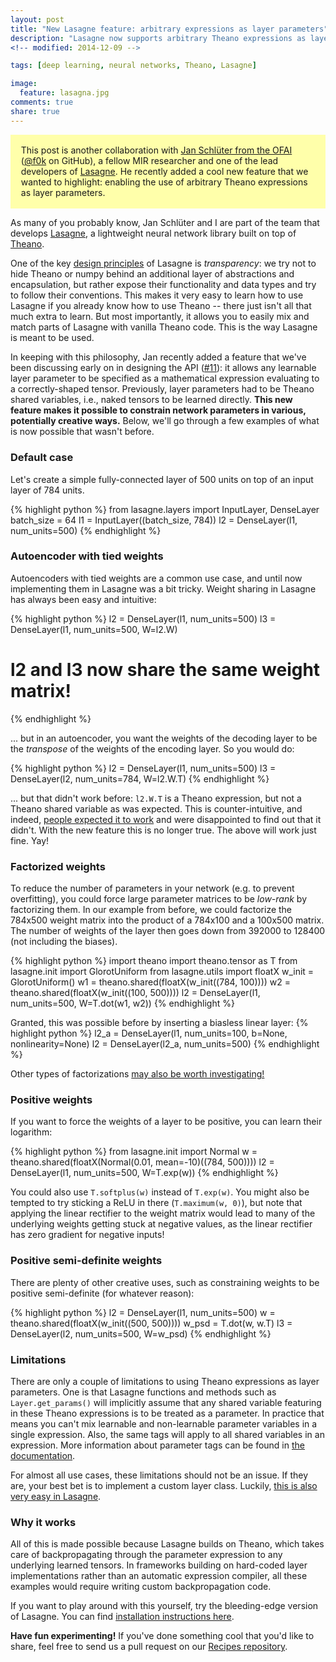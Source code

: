 ```yaml
---
layout: post
title: "New Lasagne feature: arbitrary expressions as layer parameters"
description: "Lasagne now supports arbitrary Theano expressions as layer parameters, creating more flexibility and allowing easier code reuse."
<!-- modified: 2014-12-09 -->

tags: [deep learning, neural networks, Theano, Lasagne]

image:
  feature: lasagna.jpg
comments: true
share: true
---
```


<p style='background-color: #ffa; padding: 1.2em;'>
This post is another collaboration with <a href="http://ofai.at/~jan.schlueter">Jan Schlüter from the OFAI</a> (<a href="https://github.com/f0k">@f0k</a> on GitHub), a fellow MIR researcher and one of the lead developers of <a href="http://lasagne.readthedocs.org/">Lasagne</a>. He recently added a cool new feature that we wanted to highlight: enabling the use of arbitrary Theano expressions as layer parameters.
</p>

As many of you probably know, Jan Schlüter and I are part of the team that develops [Lasagne](http://lasagne.readthedocs.org/), a lightweight neural network library built on top of [Theano](http://deeplearning.net/software/theano/).

One of the key [design principles](http://lasagne.readthedocs.org/en/latest/user/development.html#philosophy) of Lasagne is *transparency*: we try not to hide Theano or numpy behind an additional layer of abstractions and encapsulation, but rather expose their functionality and data types and try to follow their conventions. This makes it very easy to learn how to use Lasagne if you already know how to use Theano -- there just isn't all that much extra to learn. But most importantly, it allows you to easily mix and match parts of Lasagne with vanilla Theano code. This is the way Lasagne is meant to be used.

In keeping with this philosophy, Jan recently added a feature that we've been discussing early on in designing the API ([#11](https://github.com/Lasagne/Lasagne/issues/11)): it allows any learnable layer parameter to be specified as a mathematical expression evaluating to a correctly-shaped tensor. Previously, layer parameters had to be Theano shared variables, i.e., naked tensors to be learned directly. **This new feature makes it possible to constrain network parameters in various, potentially creative ways.** Below, we'll go through a few examples of what is now possible that wasn't before.

### Default case

Let's create a simple fully-connected layer of 500 units on top of an input layer of 784 units.

{% highlight python %}
from lasagne.layers import InputLayer, DenseLayer
batch_size = 64
l1 = InputLayer((batch_size, 784))
l2 = DenseLayer(l1, num_units=500)
{% endhighlight %}

### Autoencoder with tied weights

Autoencoders with tied weights are a common use case, and until now implementing them in Lasagne was a bit tricky. Weight sharing in Lasagne has always been easy and intuitive:

{% highlight python %}
l2 = DenseLayer(l1, num_units=500)
l3 = DenseLayer(l1, num_units=500, W=l2.W)
# l2 and l3 now share the same weight matrix!
{% endhighlight %}

... but in an autoencoder, you want the weights of the decoding layer to be the *transpose* of the weights of the encoding layer. So you would do:

{% highlight python %}
l2 = DenseLayer(l1, num_units=500)
l3 = DenseLayer(l2, num_units=784, W=l2.W.T)
{% endhighlight %}

... but that didn't work before: `l2.W.T` is a Theano expression, but not a Theano shared variable as was expected. This is counter-intuitive, and indeed, [people expected it to work](https://groups.google.com/forum/#!searchin/lasagne-users/tied$20weights/lasagne-users/ky78GBSgnBI/z10Br4p4kHMJ) and were disappointed to find out that it didn't. With the new feature this is no longer true. The above will work just fine. Yay!

### Factorized weights

To reduce the number of parameters in your network (e.g. to prevent overfitting), you could force large parameter matrices to be *low-rank* by factorizing them. In our example from before, we could factorize the 784x500 weight matrix into the product of a 784x100 and a 100x500 matrix. The number of weights of the layer then goes down from 392000 to 128400 (not including the biases).

{% highlight python %}
import theano
import theano.tensor as T
from lasagne.init import GlorotUniform
from lasagne.utils import floatX
w_init = GlorotUniform()
w1 = theano.shared(floatX(w_init((784, 100))))
w2 = theano.shared(floatX(w_init((100, 500))))
l2 = DenseLayer(l1, num_units=500, W=T.dot(w1, w2))
{% endhighlight %}

Granted, this was possible before by inserting a biasless linear layer:
{% highlight python %}
l2_a = DenseLayer(l1, num_units=100, b=None, nonlinearity=None)
l2 = DenseLayer(l2_a, num_units=500)
{% endhighlight %}

Other types of factorizations [may also be worth investigating!](http://arxiv.org/abs/1509.06569)

### Positive weights

If you want to force the weights of a layer to be positive, you can learn their logarithm:

{% highlight python %}
from lasagne.init import Normal
w = theano.shared(floatX(Normal(0.01, mean=-10)((784, 500))))
l2 = DenseLayer(l1, num_units=500, W=T.exp(w))
{% endhighlight %}

You could also use `T.softplus(w)` instead of `T.exp(w)`. You might also be tempted to try sticking a ReLU in there (`T.maximum(w, 0)`), but note that applying the linear rectifier to the weight matrix would lead to many of the underlying weights getting stuck at negative values, as the linear rectifier has zero gradient for negative inputs!

### Positive semi-definite weights

There are plenty of other creative uses, such as constraining weights to be positive semi-definite (for whatever reason):

{% highlight python %}
l2 = DenseLayer(l1, num_units=500)
w = theano.shared(floatX(w_init((500, 500))))
w_psd = T.dot(w, w.T)
l3 = DenseLayer(l2, num_units=500, W=w_psd)
{% endhighlight %}

### Limitations

There are only a couple of limitations to using Theano expressions as layer parameters. One is that Lasagne functions and methods such as `Layer.get_params()` will implicitly assume that any shared variable featuring in these Theano expressions is to be treated as a parameter. In practice that means you can't mix learnable and non-learnable parameter variables in a single expression. Also, the same tags will apply to all shared variables in an expression. More information about parameter tags can be found in [the documentation](http://lasagne.readthedocs.org/en/latest/modules/layers/base.html#lasagne.layers.Layer.get_params).

For almost all use cases, these limitations should not be an issue. If they are, your best bet is to implement a custom layer class. Luckily, [this is also very easy in Lasagne](http://lasagne.readthedocs.org/en/latest/user/custom_layers.html).

### Why it works

All of this is made possible because Lasagne builds on Theano, which takes care of backpropagating through the parameter expression to any underlying learned tensors. In frameworks building on hard-coded layer implementations rather than an automatic expression compiler, all these examples would require writing custom backpropagation code.

If you want to play around with this yourself, try the bleeding-edge version of Lasagne. You can find [installation instructions here](http://lasagne.readthedocs.org/en/latest/user/installation.html#bleeding-edge-version).

**Have fun experimenting!** If you've done something cool that you'd like to share, feel free to send us a pull request on our [Recipes repository](https://github.com/Lasagne/Recipes).


